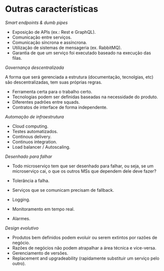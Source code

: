 # Outras características

*Smart endpoints & dumb pipes*

- Exposição de APIs (ex.: Rest e GraphQL).
- Comunicação entre serviços.
- Comunicação síncrona e assíncrona.
- Utilização de sistemas de mensageria (ex. RabbitMQ).
- Garantia de que um serviço foi executado baseado na execução das filas.

*Governança descentralizada*

A forma que será gerenciada a estrutura (documentação, tecnolgias, etc) são descentralizadas, tem suas próprias regras.

- Ferramenta certa para o trabalho certo.
- Tecnologias podem ser definidas baseadas na necessidade do produto.
- Diferentes padrões entre squads.
- Contratos de interface de forma independente.

*Automação de infraestrutura*

- Cloud computing.
- Testes automatizados.
- Continous delivery.
- Continuos integration.
- Load balancer / Autoscaling.

*Desenhado para falhar*

- Todo microserviço tem que ser desenhado para falhar, ou seja, se um microserviço cai, o que os outros MSs que dependem dele deve fazer?

- Tolerância a falha.
- Serviços que se comunicam precisam de fallback.
- Logging.
- Monitoramento em tempo real.
- Alarmes.

*Design evolutivo*

- Produtos bem definidos podem evoluir ou serem extintos por razões de negócio.
- Razões de negócios não podem atrapalhar a área técnica e vice-versa.
- Gerenciamento de versões.
- Replacement and upgradeability (rapidamente substituir um serviço pelo outro).

